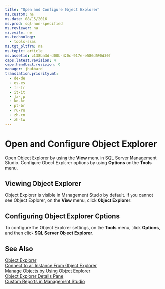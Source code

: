 ```yaml
---
title: "Open and Configure Object Explorer"
ms.custom: na
ms.date: 08/15/2016
ms.prod: sql-non-specified
ms.reviewer: na
ms.suite: na
ms.technology: 
  - tools-ssms
ms.tgt_pltfrm: na
ms.topic: article
ms.assetid: a138ba3d-d00b-420c-917e-e586d590d30f
caps.latest.revision: 4
caps.handback.revision: 0
manager: jhubbard
translation.priority.mt: 
  - de-de
  - es-es
  - fr-fr
  - it-it
  - ja-jp
  - ko-kr
  - pt-br
  - ru-ru
  - zh-cn
  - zh-tw
---
```

# Open and Configure Object Explorer
Open Object Explorer by using the **View** menu in SQL Server Management Studio. Configure Obect Explorer options by using **Options** on the **Tools** menu.  
  
## Viewing Object Explorer  
Object Explorer is visible in Management Studio by default. If you cannot see Object Explorer, on the **View** menu, click **Object Explorer**.  
  
## Configuring Object Explorer Options  
To configure the Object Explorer settings, on the **Tools** menu, click **Options**, and then click **SQL Server Object Explorer**.  
  
## See Also  
[Object Explorer](../content/Object-Explorer.md)  
[Connect to an Instance From Object Explorer](../content/Connect-to-an-Instance-From-Object-Explorer.md)  
[Manage Objects by Using Object Explorer](../content/Manage-Objects-by-Using-Object-Explorer.md)  
[Object Explorer Details Pane](../content/Object-Explorer-Details-Pane.md)  
[Custom Reports in Management Studio](../content/Custom-Reports-in-Management-Studio.md)  
  
